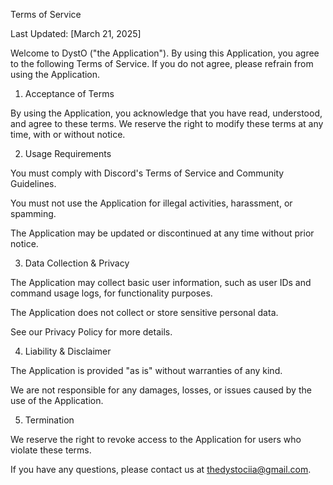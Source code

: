 Terms of Service

Last Updated: [March 21, 2025]

Welcome to DystO ("the Application"). By using this Application, you agree to the following Terms of Service. If you do not agree, please refrain from using the Application.

1. Acceptance of Terms

By using the Application, you acknowledge that you have read, understood, and agree to these terms. We reserve the right to modify these terms at any time, with or without notice.

2. Usage Requirements

You must comply with Discord's Terms of Service and Community Guidelines.

You must not use the Application for illegal activities, harassment, or spamming.

The Application may be updated or discontinued at any time without prior notice.

3. Data Collection & Privacy

The Application may collect basic user information, such as user IDs and command usage logs, for functionality purposes.

The Application does not collect or store sensitive personal data.

See our Privacy Policy for more details.

4. Liability & Disclaimer

The Application is provided "as is" without warranties of any kind.

We are not responsible for any damages, losses, or issues caused by the use of the Application.

5. Termination

We reserve the right to revoke access to the Application for users who violate these terms.

If you have any questions, please contact us at thedystociia@gmail.com.
